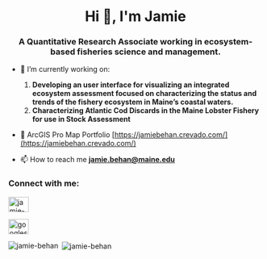 <h1 align="center">Hi 👋, I'm Jamie</h1>
<h3 align="center">A Quantitative Research Associate working in ecosystem-based fisheries science and management.</h3>

- 🔭 I’m currently working on:
  1) **Developing an user interface for visualizing an integrated ecosystem assessment focused on characterizing the status and trends of the fishery ecosystem in Maine’s coastal waters.**
  2) **Characterizing Atlantic Cod Discards in the Maine Lobster Fishery for use in Stock Assessment**

- :round_pushpin: ArcGIS Pro Map Portfolio [https://jamiebehan.crevado.com/](https://jamiebehan.crevado.com/)

- 📫 How to reach me **jamie.behan@maine.edu**

<h3 align="left">Connect with me:</h3>
<p align="left">
<a href="https://www.linkedin.com/in/jamie-behan-44491510a" target="blank"><img align="center" src="https://raw.githubusercontent.com/rahuldkjain/github-profile-readme-generator/master/src/images/icons/Social/linked-in-alt.svg" alt="jamie-behan" height="30" width="40" /></a>
</p>

<p align="left">
<a href="https://scholar.google.com/citations?user=qqc_qYkAAAAJ&hl=en&inst=569367360547434339" target="blank"><img align="center" src="https://upload.wikimedia.org/wikipedia/commons/c/c7/Google_Scholar_logo.svg" alt="googlescholar" height="30" width="40" /></a>
</p>

<p><img align="left" src="https://github-readme-stats.vercel.app/api/top-langs?username=jamie-behan&show_icons=true&locale=en&layout=compact" alt="jamie-behan" /></p>

<p>&nbsp;<img align="center" src="https://github-readme-stats.vercel.app/api?username=jamie-behan&show_icons=true&locale=en" alt="jamie-behan" /></p>
